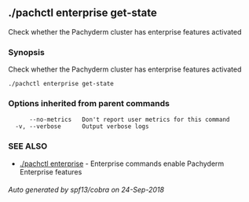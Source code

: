 ## ./pachctl enterprise get-state

Check whether the Pachyderm cluster has enterprise features activated

### Synopsis


Check whether the Pachyderm cluster has enterprise features activated

```
./pachctl enterprise get-state
```

### Options inherited from parent commands

```
      --no-metrics   Don't report user metrics for this command
  -v, --verbose      Output verbose logs
```

### SEE ALSO
* [./pachctl enterprise](./pachctl_enterprise.md)	 - Enterprise commands enable Pachyderm Enterprise features

###### Auto generated by spf13/cobra on 24-Sep-2018
